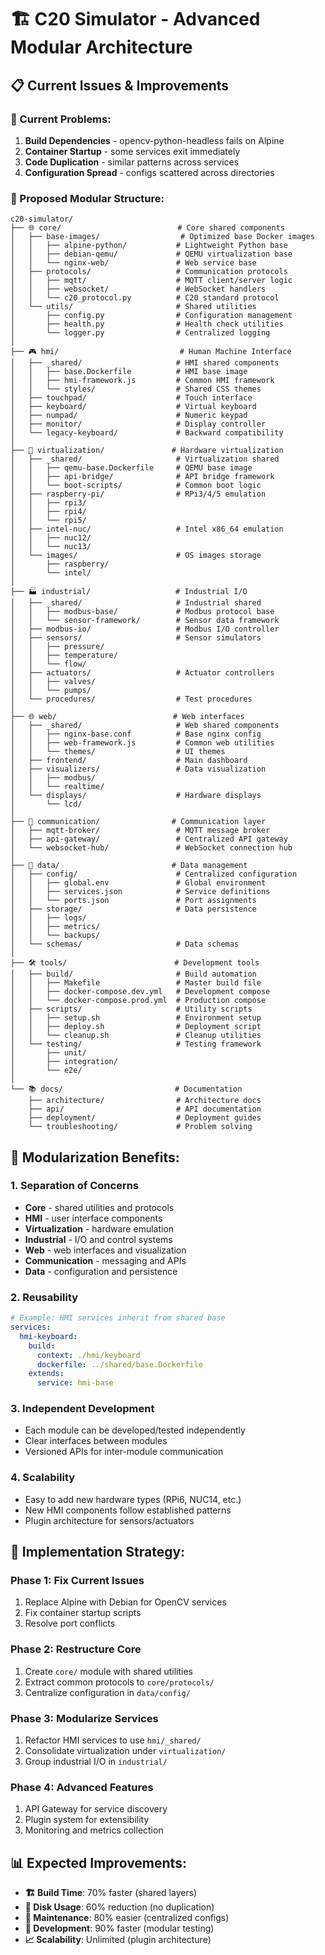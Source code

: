 # 🏗️ C20 Simulator - Advanced Modular Architecture

## 📋 Current Issues & Improvements

### 🔴 Current Problems:
1. **Build Dependencies** - opencv-python-headless fails on Alpine
2. **Container Startup** - some services exit immediately
3. **Code Duplication** - similar patterns across services
4. **Configuration Spread** - configs scattered across directories

### 🎯 Proposed Modular Structure:

```
c20-simulator/
├── 🌐 core/                          # Core shared components
│   ├── base-images/                  # Optimized base Docker images
│   │   ├── alpine-python/           # Lightweight Python base
│   │   ├── debian-qemu/             # QEMU virtualization base
│   │   └── nginx-web/               # Web service base
│   ├── protocols/                   # Communication protocols
│   │   ├── mqtt/                    # MQTT client/server logic
│   │   ├── websocket/               # WebSocket handlers
│   │   └── c20_protocol.py          # C20 standard protocol
│   └── utils/                       # Shared utilities
│       ├── config.py                # Configuration management
│       ├── health.py                # Health check utilities
│       └── logger.py                # Centralized logging
│
├── 🎮 hmi/                           # Human Machine Interface
│   ├── _shared/                     # HMI shared components
│   │   ├── base.Dockerfile          # HMI base image
│   │   ├── hmi-framework.js         # Common HMI framework
│   │   └── styles/                  # Shared CSS themes
│   ├── touchpad/                    # Touch interface
│   ├── keyboard/                    # Virtual keyboard
│   ├── numpad/                      # Numeric keypad
│   ├── monitor/                     # Display controller
│   └── legacy-keyboard/             # Backward compatibility
│
├── 🤖 virtualization/               # Hardware virtualization
│   ├── _shared/                     # Virtualization shared
│   │   ├── qemu-base.Dockerfile     # QEMU base image
│   │   ├── api-bridge/              # API bridge framework
│   │   └── boot-scripts/            # Common boot logic
│   ├── raspberry-pi/                # RPi3/4/5 emulation
│   │   ├── rpi3/
│   │   ├── rpi4/
│   │   └── rpi5/
│   ├── intel-nuc/                   # Intel x86_64 emulation
│   │   ├── nuc12/
│   │   └── nuc13/
│   └── images/                      # OS images storage
│       ├── raspberry/
│       └── intel/
│
├── 🏭 industrial/                   # Industrial I/O
│   ├── _shared/                     # Industrial shared
│   │   ├── modbus-base/             # Modbus protocol base
│   │   └── sensor-framework/        # Sensor data framework
│   ├── modbus-io/                   # Modbus I/O controller
│   ├── sensors/                     # Sensor simulators
│   │   ├── pressure/
│   │   ├── temperature/
│   │   └── flow/
│   ├── actuators/                   # Actuator controllers
│   │   ├── valves/
│   │   └── pumps/
│   └── procedures/                  # Test procedures
│
├── 🌐 web/                          # Web interfaces
│   ├── _shared/                     # Web shared components
│   │   ├── nginx-base.conf          # Base nginx config
│   │   ├── web-framework.js         # Common web utilities
│   │   └── themes/                  # UI themes
│   ├── frontend/                    # Main dashboard
│   ├── visualizers/                 # Data visualization
│   │   ├── modbus/
│   │   └── realtime/
│   └── displays/                    # Hardware displays
│       └── lcd/
│
├── 📡 communication/                # Communication layer
│   ├── mqtt-broker/                 # MQTT message broker
│   ├── api-gateway/                 # Centralized API gateway
│   └── websocket-hub/               # WebSocket connection hub
│
├── 💾 data/                         # Data management
│   ├── config/                      # Centralized configuration
│   │   ├── global.env               # Global environment
│   │   ├── services.json            # Service definitions
│   │   └── ports.json               # Port assignments
│   ├── storage/                     # Data persistence
│   │   ├── logs/
│   │   ├── metrics/
│   │   └── backups/
│   └── schemas/                     # Data schemas
│
├── 🛠️ tools/                        # Development tools
│   ├── build/                       # Build automation
│   │   ├── Makefile                 # Master build file
│   │   ├── docker-compose.dev.yml   # Development compose
│   │   └── docker-compose.prod.yml  # Production compose
│   ├── scripts/                     # Utility scripts
│   │   ├── setup.sh                 # Environment setup
│   │   ├── deploy.sh                # Deployment script
│   │   └── cleanup.sh               # Cleanup utilities
│   └── testing/                     # Testing framework
│       ├── unit/
│       ├── integration/
│       └── e2e/
│
└── 📚 docs/                         # Documentation
    ├── architecture/                # Architecture docs
    ├── api/                         # API documentation
    ├── deployment/                  # Deployment guides
    └── troubleshooting/             # Problem solving
```

## 🎯 Modularization Benefits:

### 1. **Separation of Concerns**
- **Core** - shared utilities and protocols
- **HMI** - user interface components
- **Virtualization** - hardware emulation
- **Industrial** - I/O and control systems
- **Web** - web interfaces and visualization
- **Communication** - messaging and APIs
- **Data** - configuration and persistence

### 2. **Reusability**
```yaml
# Example: HMI services inherit from shared base
services:
  hmi-keyboard:
    build:
      context: ./hmi/keyboard
      dockerfile: ../shared/base.Dockerfile
    extends:
      service: hmi-base
```

### 3. **Independent Development**
- Each module can be developed/tested independently
- Clear interfaces between modules
- Versioned APIs for inter-module communication

### 4. **Scalability**
- Easy to add new hardware types (RPi6, NUC14, etc.)
- New HMI components follow established patterns
- Plugin architecture for sensors/actuators

## 🔧 Implementation Strategy:

### Phase 1: Fix Current Issues
1. Replace Alpine with Debian for OpenCV services
2. Fix container startup scripts
3. Resolve port conflicts

### Phase 2: Restructure Core
1. Create `core/` module with shared utilities
2. Extract common protocols to `core/protocols/`
3. Centralize configuration in `data/config/`

### Phase 3: Modularize Services
1. Refactor HMI services to use `hmi/_shared/`
2. Consolidate virtualization under `virtualization/`
3. Group industrial I/O in `industrial/`

### Phase 4: Advanced Features
1. API Gateway for service discovery
2. Plugin system for extensibility
3. Monitoring and metrics collection

## 📊 Expected Improvements:

- **🏗️ Build Time**: 70% faster (shared layers)
- **💾 Disk Usage**: 60% reduction (no duplication)
- **🔧 Maintenance**: 80% easier (centralized configs)
- **🚀 Development**: 90% faster (modular testing)
- **📈 Scalability**: Unlimited (plugin architecture)
